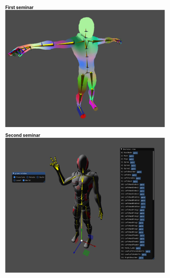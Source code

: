**First seminar**
![Seminar 1](images/seminar1.png)

**Second seminar**
![Seminar 2](images/seminar2.png)